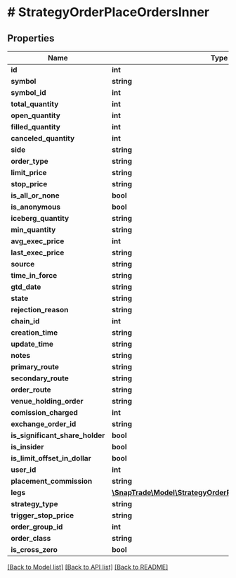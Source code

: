 # # StrategyOrderPlaceOrdersInner

## Properties

Name | Type | Description | Notes
------------ | ------------- | ------------- | -------------
**id** | **int** |  | [optional]
**symbol** | **string** |  | [optional]
**symbol_id** | **int** |  | [optional]
**total_quantity** | **int** |  | [optional]
**open_quantity** | **int** |  | [optional]
**filled_quantity** | **int** |  | [optional]
**canceled_quantity** | **int** |  | [optional]
**side** | **string** |  | [optional]
**order_type** | **string** |  | [optional]
**limit_price** | **string** |  | [optional]
**stop_price** | **string** |  | [optional]
**is_all_or_none** | **bool** |  | [optional]
**is_anonymous** | **bool** |  | [optional]
**iceberg_quantity** | **string** |  | [optional]
**min_quantity** | **string** |  | [optional]
**avg_exec_price** | **int** |  | [optional]
**last_exec_price** | **string** |  | [optional]
**source** | **string** |  | [optional]
**time_in_force** | **string** |  | [optional]
**gtd_date** | **string** |  | [optional]
**state** | **string** |  | [optional]
**rejection_reason** | **string** |  | [optional]
**chain_id** | **int** |  | [optional]
**creation_time** | **string** |  | [optional]
**update_time** | **string** |  | [optional]
**notes** | **string** |  | [optional]
**primary_route** | **string** |  | [optional]
**secondary_route** | **string** |  | [optional]
**order_route** | **string** |  | [optional]
**venue_holding_order** | **string** |  | [optional]
**comission_charged** | **int** |  | [optional]
**exchange_order_id** | **string** |  | [optional]
**is_significant_share_holder** | **bool** |  | [optional]
**is_insider** | **bool** |  | [optional]
**is_limit_offset_in_dollar** | **bool** |  | [optional]
**user_id** | **int** |  | [optional]
**placement_commission** | **string** |  | [optional]
**legs** | [**\SnapTrade\Model\StrategyOrderPlaceOrdersInnerLegsInner[]**](StrategyOrderPlaceOrdersInnerLegsInner.md) |  | [optional]
**strategy_type** | **string** |  | [optional]
**trigger_stop_price** | **string** |  | [optional]
**order_group_id** | **int** |  | [optional]
**order_class** | **string** |  | [optional]
**is_cross_zero** | **bool** |  | [optional]

[[Back to Model list]](../../README.md#models) [[Back to API list]](../../README.md#endpoints) [[Back to README]](../../README.md)
